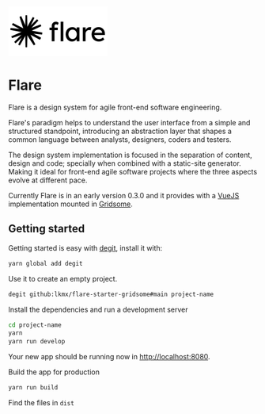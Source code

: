 ![Flare](./flare.png)

# Flare

Flare is a design system for agile front-end software engineering. 

Flare's paradigm helps to understand the user interface from a simple and structured standpoint, introducing an abstraction layer that shapes a common language between analysts, designers, coders and testers.

The design system implementation is focused in the separation of content, design and code; specially when combined with a static-site generator. Making it ideal for front-end agile software projects where the three aspects evolve at different pace.

Currently Flare is in an early version 0.3.0 and it provides with a [VueJS](https://vuejs.org/) implementation mounted in [Gridsome](https://gridsome.org/).

## Getting started

Getting started is easy with [degit](https://github.com/Rich-Harris/degit), install it with:

````bash
yarn global add degit
````

Use it to create an empty project.

````bash
degit github:lkmx/flare-starter-gridsome#main project-name
````

Install the dependencies and run a development server

````bash
cd project-name
yarn
yarn run develop
````

Your new app should be running now in [http://localhost:8080](http://localhost:8080).

Build the app for production

````bash
yarn run build
````

Find the files in `dist`
